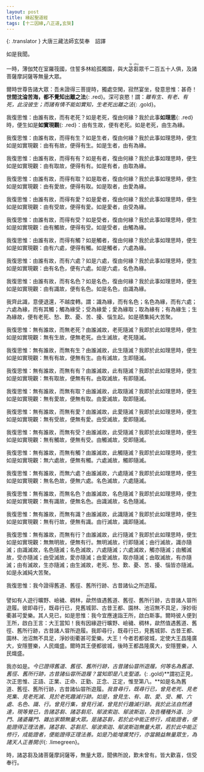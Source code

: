```yaml
---
layout: post
title: 緣起聖道經
tags: [十二因緣,八正道,玄奘]
---
```


{: .translator }
大唐三藏法師玄奘奉　詔譯

如是我聞。

一時，薄伽梵在室羅筏國，住誓多林給孤獨園，與大<ruby>苾<rt>bì</rt>芻<rt>chú</rt></ruby>眾千二百五十人俱，及諸菩薩摩訶薩等無量大眾。

爾時世尊告諸大眾：吾未證得三菩提時，獨處空閑，寂然宴坐，發意思惟：甚奇！**世間沈淪苦海，都不覺知出離之法**{: .red}。深可哀愍！謂：*雖有生、有老、有死，此沒彼生；而諸有情不能如實知，生老死出離之法*{: .gold}。

我復思惟：由誰有故，而有老死？如是老死，復由何緣？我於此事**如理思**{: .red}時，便生如是**如實現觀**{: .red}：由有生故，便有老死。如是老死，由生為緣。

我復思惟：由誰有故，而得有生？如是生者，復由何緣？我於此事如理思時，便生如是如實現觀：由有有故，便得有生。如是生者，由有為緣。

我復思惟：由誰有故，而得有有？如是有者，復由何緣？我於此事如理思時，便生如是如實現觀：由有取故，便得有有。如是有者，由取為緣。

我復思惟：由誰有故，而得有取？如是取者，復由何緣？我於此事如理思時，便生如是如實現觀：由有愛故，便得有取。如是取者，由愛為緣。

我復思惟：由誰有故，而得有愛？如是愛者，復由何緣？我於此事如理思時，便生如是如實現觀：由有受故，便得有愛。如是愛者，由受為緣。

我復思惟：由誰有故，而得有受？如是受者，復由何緣？我於此事如理思時，便生如是如實現觀：由有觸故，便得有受。如是受者，由觸為緣。

我復思惟：由誰有故，而得有觸？如是觸者，復由何緣？我於此事如理思時，便生如是如實現觀：由有六處，便得有觸。如是觸者，六處為緣。

我復思惟：由誰有故，而有六處？如是六處，復由何緣？我於此事如理思時，便生如是如實現觀：由有名色，便有六處。如是六處，名色為緣。

我復思惟：由誰有故，而有名色？如是名色，復由何緣？我於此事如理思時，便生如是如實現觀：由有識故，便有名色。如是名色，由識為緣。

我齊此識，意便退還，不越度轉。謂：識為緣，而有名色；名色為緣，而有六處；六處為緣，而有其觸；觸為緣受；受為緣愛；愛為緣取；取為緣有；有為緣生；生為緣故，便有老死、愁、歎、憂、苦、擾、惱生起。如是積集純大苦聚。

我復思惟：無有誰故，而無老死？由誰滅故，老死隨滅？我即於此如理思時，便生如是如實現觀：無有生故，便無老死。由生滅故，老死隨滅。

我復思惟：無有誰故，而無有生？由誰滅故，此生隨滅？我即於此如理思時，便生如是如實現觀：無有有故，便無有生。由有滅故，生即隨滅。

我復思惟：無有誰故，而無有有？由誰滅故，此有隨滅？我即於此如理思時，便生如是如實現觀：無有取故，便無有有。由取滅故，有即隨滅。

我復思惟：無有誰故，而無有取？由誰滅故，此取隨滅？我即於此如理思時，便生如是如實現觀：無有愛故，便無有取。由愛滅故，取即隨滅。

我復思惟：無有誰故，而無有愛？由誰滅故，此愛隨滅？我即於此如理思時，便生如是如實現觀：無有受故，便無有愛。由受滅故，愛即隨滅。

我復思惟：無有誰故，而無有受？由誰滅故，此受隨滅？我即於此如理思時，便生如是如實現觀：無有觸故，便無有受。由觸滅故，受即隨滅。

我復思惟：無有誰故，而無有觸？由誰滅故，此觸隨滅？我即於此如理思時，便生如是如實現觀：無六處故，便無有觸。六處滅故，觸即隨滅。

我復思惟：無有誰故，而無六處？由誰滅故，六處隨滅？我即於此如理思時，便生如是如實現觀：無名色故，便無六處。名色滅故，六處隨滅。

我復思惟：無有誰故，而無名色？由誰滅故，名色隨滅？我即於此如理思時，便生如是如實現觀：無有識故，便無名色。由識滅故，名色隨滅。

我復思惟：無有誰故，而無有識？由誰滅故，此識隨滅？我即於此如理思時，便生如是如實現觀：無有行故，便無有識。由行滅故，識即隨滅。

我復思惟：無有誰故，而無有行？由誰滅故，此行隨滅？我即於此如理思時，便生如是如實現觀：無無明故，便無有行。無明滅故，行即隨滅；由行滅故，識亦隨滅；由識滅故，名色隨滅；名色滅故，六處隨滅；六處滅故，觸亦隨滅；由觸滅故，受亦隨滅；由受滅故，愛亦隨滅；由愛滅故，取亦隨滅；由取滅故，有亦隨滅；由有滅故，生亦隨滅；由生滅故，老死、愁、歎、憂、苦、擾、惱皆亦隨滅。如是永滅純大苦聚。

我復思惟：我今證得舊道、舊徑、舊所行跡、古昔諸仙之所遊履。

譬如有人遊行曠野、嶮穢、稠林，<ruby>歘<rt>xū</rt></ruby>然值遇舊道、舊徑、舊所行跡，古昔諸人甞所遊履。彼即尋行，既尋行已，見舊城郭、古昔王都、園林、池沼無不具足，淨妙街衢甚可愛樂。其人見已，如是思惟：我今宜應速詣王所，啟白斯事。爾時彼人便到王所，啟白王言：大王當知！我有因緣遊行曠野、嶮穢、稠林，歘然值遇舊道、舊徑、舊所行跡，古昔諸人甞所遊履。我即尋行，既尋行已，見舊城郭、古昔王都、園林、池沼無不具足，淨妙街衢甚可愛樂。大王！今者若都彼城，定使大王昌隆廣大，安隱豐樂，人民熾盛。爾時其王便都彼城，後時王都昌隆廣大，安隱豐樂，人民熾盛。

我亦如是。*今已證得舊道、舊徑、舊所行跡，古昔諸仙甞所遊履。何等名為舊道、舊徑、舊所行跡，古昔諸仙甞所遊履？當知即是八支聖道。*{: .gold}**謂初正見，次正思惟、正語、正業、正命、正勤、正念、正定，惟至第八。**如是名為舊道、舊徑、舊所行跡，古昔諸仙甞所遊履。*我昔尋行，既尋行已，曾見老死、見老死集、見老死滅、見於老死趣滅行跡。如是，曾見生、有、取、愛、受、觸、六處、名色、識、行。曾見行集，曾見行滅，曾見於行趣滅行跡。我於此法自然通達，現等覺已，告諸苾芻、諸苾芻尼、<dfn title="優婆塞。">鄔波索迦</dfn>、<dfn title="優婆夷。">鄔波斯迦</dfn>，及告種種外道、沙門、諸婆羅門、雜出家類無量大眾。是諸苾芻，若於此中能正修行，成能證者，便能證得正理法善。諸苾芻、苾芻尼、鄔波索迦、鄔波斯迦無量大眾，若於此中能正修行，成能證者，便能證得正理法善。如是乃能增廣梵行，亦當饒益無量眾生，為諸天人正善開示*{: .limegreen}。

時，諸苾芻及諸菩薩摩訶薩等，無量大眾，聞佛所說，歎未曾有。皆大歡喜，信受奉行。
